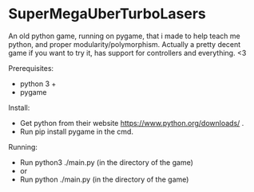# SuperMegaUberTurboLasers
An old python game, running on pygame, that i made to help teach me python, and proper modularity/polymorphism.
Actually a pretty decent game if you want to try it, has support for controllers and everything. <3

Prerequisites:
* python 3 +
* pygame

Install:
* Get python from their website https://www.python.org/downloads/ .
* Run pip install pygame in the cmd.

Running:
* Run python3 ./main.py (in the directory of the game)
* or
* Run python ./main.py (in the directory of the game)

